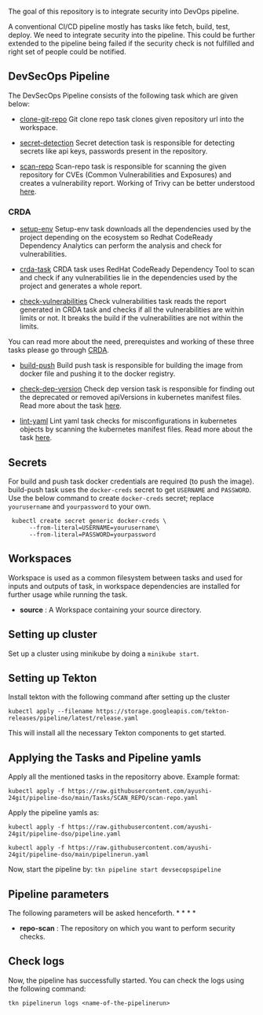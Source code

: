 The goal of this repository is to integrate security into DevOps pipeline.

A conventional CI/CD pipeline mostly has tasks like fetch, build, test, deploy. We need to integrate security into the pipeline. This could be further extended to the pipeline being failed if the security check is not fulfilled and right set of people could be notified.



## DevSecOps Pipeline
The DevSecOps Pipeline consists of the following task which are given below:


* [clone-git-repo](https://github.com/tektoncd/catalog/blob/main/task/git-clone/0.3/git-clone.yaml)
Git clone repo task clones given repository url into the workspace.


* [secret-detection](https://github.com/ayushi-24git/pipeline-dso/blob/main/Tasks/GITLEAKS/gitleaks.yaml)
Secret detection task is responsible for detecting secrets like api keys, passwords present in the repository.

* [scan-repo](https://github.com/ayushi-24git/pipeline-dso/blob/main/Tasks/SCAN_REPO/scan-repo.yaml)
Scan-repo task is responsible for scanning the given repository for CVEs (Common Vulnerabilities and Exposures) and creates a vulnerability report. Working of Trivy can be better understood [here](https://rastogee-ayushi.medium.com/trivy-keep-your-artifacts-vulnerability-free-6dce292134e5).


### CRDA
* [setup-env](https://github.com/ayushi-24git/pipeline-dso/blob/main/Tasks/CRDA/setup-env.yaml)
Setup-env task downloads all the dependencies used by the project depending on the ecosystem so Redhat CodeReady Dependency Analytics can perform the analysis and check for vulnerabilities.

* [crda-task](https://github.com/ayushi-24git/pipeline-dso/blob/main/Tasks/CRDA/crda-task.yaml)
CRDA task uses RedHat CodeReady Dependency Tool to scan and check if any vulnerabilities lie in the dependencies used by the project and generates a whole report.

* [check-vulnerabilities](https://github.com/ayushi-24git/pipeline-dso/blob/main/Tasks/CRDA/setup-env.yaml)
Check vulnerabilities task reads the report generated in CRDA task and checks if all the vulnerabilities are within limits or not. It breaks the build if the vulnerabilities are not within the limits.

You can read more about the need, prerequistes and working of these three tasks please go through [CRDA](https://github.com/tektoncd/catalog/blob/edb15d9f4334822f319393ad271bf11106eca926/task/redhat-codeready-dependency-analysis/0.3/README.md).


* [build-push](https://github.com/urvashigupta7/Go-Server/blob/master/ci/task/build-push.yaml)
Build push task is responsible for building the image from docker file and pushing it to the docker registry.



* [check-dep-version](https://github.com/ayushi-24git/pipeline-dso/blob/main/Tasks/KUBERNETES_MANIFEST_CHECKS/check-dep-version.yaml)
Check dep version task is responsible for finding out the deprecated or removed apiVersions in kubernetes manifest files. Read more about the task [here](https://github.com/urvashigupta7/kubernetes_manifest_checks/tree/master/tasks/pluto).


* [lint-yaml](https://github.com/ayushi-24git/pipeline-dso/blob/main/Tasks/KUBERNETES_MANIFEST_CHECKS/lint-yaml.yaml)
Lint yaml task checks for misconfigurations in kubernetes objects by scanning the kubernetes manifest files. Read more about the task [here](https://github.com/urvashigupta7/kubernetes_manifest_checks/tree/master/tasks/kube_linter).



## Secrets
For build and push task docker credentials are required (to push the image). build-push task uses the `docker-creds` secret to get `USERNAME` and `PASSWORD`. Use the below command to create `docker-creds` secret; replace `yourusername` and `yourpassword` to your own.

```
 kubectl create secret generic docker-creds \
      --from-literal=USERNAME=yourusername\
      --from-literal=PASSWORD=yourpassword
```



## Workspaces
Workspace is used as a common filesystem between tasks and used for inputs and outputs of task, in workspace dependencies are installed for further usage while running the task.
* **source** : A Workspace containing your source directory.


## Setting up cluster
Set up a cluster using minikube by doing a `minikube start`. 

## Setting up Tekton
Install tekton with the following command after setting up the cluster

`kubectl apply --filename https://storage.googleapis.com/tekton-releases/pipeline/latest/release.yaml`

This will install all the necessary Tekton components to get started.

## Applying the Tasks and Pipeline yamls
Apply all the mentioned tasks in the repositorry above. Example format:

`kubectl apply -f https://raw.githubusercontent.com/ayushi-24git/pipeline-dso/main/Tasks/SCAN_REPO/scan-repo.yaml` 

Apply the pipeline yamls as:  

`kubectl apply -f https://raw.githubusercontent.com/ayushi-24git/pipeline-dso/pipeline.yaml`  

`kubectl apply -f https://raw.githubusercontent.com/ayushi-24git/pipeline-dso/main/pipelinerun.yaml`

Now, start the pipeline by:
`tkn pipeline start devsecopspipeline`

## Pipeline parameters
The following parameters will be asked henceforth. 
* 
* 
* 
* 
* **repo-scan** : The repository on which you want to perform security checks.

## Check logs
Now, the pipeline has successfully started. You can check the logs using the following command:

`tkn pipelinerun logs <name-of-the-pipelinerun>`

